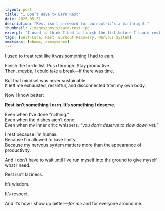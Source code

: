 ```yaml
---
layout: post
title: "I Don’t Have to Earn Rest"
date: 2025-05-31
description: "Rest isn’t a reward for burnout—it’s a birthright."
thumbnail: /images/posts/earn-rest.jpg
excerpt: "I used to think I had to finish the list before I could rest. Now I know rest is something I’m worthy of—no matter what I did today."
tags: [Self-Care, Rest, Burnout Recovery, Nervous System]
emotions: [shame, acceptance]
---
```


I used to treat rest like it was something I had to earn.

Finish the to-do list. Push through. Stay productive.  
Then, *maybe*, I could take a break—if there was time.

But that mindset was never sustainable.  
It left me exhausted, resentful, and disconnected from my own body.

Now I know better:

**Rest isn’t something I earn. It’s something I deserve.**

Even when I’ve done “nothing.”  
Even when the dishes aren’t done.  
Even when my inner critic whispers, *“you don’t deserve to slow down yet.”*

I rest because I’m human.  
Because I’m allowed to have limits.  
Because my nervous system matters more than the appearance of productivity.

And I don’t have to wait until I’ve run myself into the ground to give myself what I need.

Rest isn’t laziness.

It’s wisdom.

It’s respect.

And it’s how I show up better—*for me* and for everyone around me.
